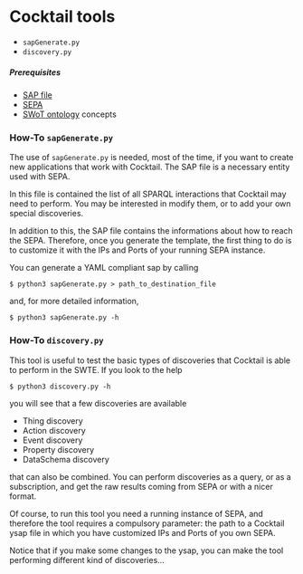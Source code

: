 # Cocktail tools

- `sapGenerate.py`
- `discovery.py`

##### Prerequisites
- [SAP file]()
- [SEPA]()
- [SWoT ontology]() concepts

### How-To `sapGenerate.py`
The use of `sapGenerate.py` is needed, most of the time, if you want to create new applications that work with Cocktail. The SAP file is a necessary entity used with SEPA. 

In this file is contained the list of all SPARQL interactions that Cocktail may need to perform. You may be interested in modify them, or to add your own special discoveries.

In addition to this, the SAP file contains the informations about how to reach the SEPA. Therefore, once you generate the template, the first thing to do is to customize it with the IPs and Ports of your running SEPA instance.

You can generate a YAML compliant sap by calling
```
$ python3 sapGenerate.py > path_to_destination_file
```
and, for more detailed information, 
```
$ python3 sapGenerate.py -h
```

### How-To `discovery.py`
This tool is useful to test the basic types of discoveries that Cocktail is able to perform in the SWTE. If you look to the help
```
$ python3 discovery.py -h
```
you will see that a few discoveries are available

- Thing discovery
- Action discovery
- Event discovery
- Property discovery
- DataSchema discovery

that can also be combined. You can perform discoveries as a query, or as a subscription, and get the raw results coming from SEPA or with a nicer format.

Of course, to run this tool you need a running instance of SEPA, and therefore the tool requires a compulsory parameter: the path to a Cocktail ysap file in which you have customized IPs and Ports of you own SEPA.

Notice that if you make some changes to the ysap, you can make the tool performing different kind of discoveries...